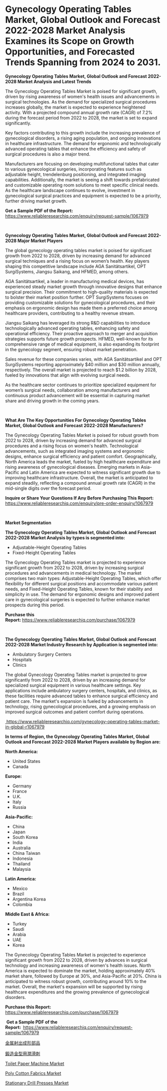 <p><h1>Gynecology Operating Tables Market, Global Outlook and Forecast 2022-2028 Market Analysis Examines its Scope on Growth Opportunities, and Forecasted Trends Spanning from 2024 to 2031.</h1></p><p><strong>Gynecology Operating Tables Market, Global Outlook and Forecast 2022-2028 Market Analysis and Latest Trends</strong></p>
<p><p>The Gynecology Operating Tables Market is poised for significant growth, driven by rising awareness of women's health issues and advancements in surgical technologies. As the demand for specialized surgical procedures increases globally, the market is expected to experience heightened activity. With a projected compound annual growth rate (CAGR) of 7.2% during the forecast period from 2022 to 2028, the market is set to expand significantly.</p><p>Key factors contributing to this growth include the increasing prevalence of gynecological disorders, a rising aging population, and ongoing innovations in healthcare infrastructure. The demand for ergonomic and technologically advanced operating tables that enhance the efficiency and safety of surgical procedures is also a major trend.</p><p>Manufacturers are focusing on developing multifunctional tables that cater to various gynecological surgeries, incorporating features such as adjustable height, trendelenburg positioning, and integrated imaging capabilities. Additionally, the market is seeing a shift towards prefabricated and customizable operating room solutions to meet specific clinical needs. As the healthcare landscape continues to evolve, investment in gynecological surgical practices and equipment is expected to be a priority, further driving market growth.</p></p>
<p><strong>Get a Sample PDF of the Report:&nbsp;</strong> <a href="https://www.reliableresearchiq.com/enquiry/request-sample/1067979">https://www.reliableresearchiq.com/enquiry/request-sample/1067979</a></p>
<p>&nbsp;</p>
<p><strong>Gynecology Operating Tables Market, Global Outlook and Forecast 2022-2028 Major Market Players</strong></p>
<p><p>The global gynecology operating tables market is poised for significant growth from 2022 to 2028, driven by increasing demand for advanced surgical techniques and a rising focus on women’s health. Key players shaping this competitive landscape include AGA Sanitätsartikel, OPT SurgiSystems, Jiangsu Saikang, and HFMED, among others.</p><p>AGA Sanitätsartikel, a leader in manufacturing medical devices, has experienced steady market growth through innovative designs that enhance surgical precision. Their commitment to high-quality materials is expected to bolster their market position further. OPT SurgiSystems focuses on providing customizable solutions for gynecological procedures, and their emphasis on ergonomic design has made them a preferred choice among healthcare providers, contributing to a healthy revenue stream.</p><p>Jiangsu Saikang has leveraged its strong R&D capabilities to introduce technologically advanced operating tables, enhancing safety and operational efficiency. Their proactive approach to merger and acquisition strategies supports future growth prospects. HFMED, well-known for its comprehensive range of medical equipment, is also expanding its footprint in the gynecology segment, ensuring robust market penetration.</p><p>Sales revenue for these companies varies, with AGA Sanitätsartikel and OPT SurgiSystems reporting approximately $40 million and $30 million annually, respectively. The overall market is projected to reach $1.2 billion by 2028, fueled by innovations that align with evolving surgical needs.</p><p>As the healthcare sector continues to prioritize specialized equipment for women’s surgical needs, collaboration among manufacturers and continuous product advancement will be essential in capturing market share and driving growth in the coming years.</p></p>
<p>&nbsp;</p>
<p><strong>What Are The Key Opportunities For Gynecology Operating Tables Market, Global Outlook and Forecast 2022-2028 Manufacturers?</strong></p>
<p><p>The Gynecology Operating Tables Market is poised for robust growth from 2022 to 2028, driven by increasing demand for advanced surgical procedures and a rising focus on women's health. Technological advancements, such as integrated imaging systems and ergonomic designs, enhance surgical efficiency and patient comfort. Geographically, North America leads the market, fueled by high healthcare expenditure and rising awareness of gynecological diseases. Emerging markets in Asia-Pacific and Latin America are expected to witness significant growth due to improving healthcare infrastructure. Overall, the market is anticipated to expand steadily, reflecting a compound annual growth rate (CAGR) in the mid-single digits over the forecast period.</p></p>
<p><strong>Inquire or Share Your Questions If Any Before Purchasing This Report:</strong> <a href="https://www.reliableresearchiq.com/enquiry/pre-order-enquiry/1067979">https://www.reliableresearchiq.com/enquiry/pre-order-enquiry/1067979</a></p>
<p>&nbsp;</p>
<p><strong>Market Segmentation</strong></p>
<p><strong>The Gynecology Operating Tables Market, Global Outlook and Forecast 2022-2028 Market Analysis by types is segmented into:</strong></p>
<p><ul><li>Adjustable-Height Operating Tables</li><li>Fixed-Height Operating Tables</li></ul></p>
<p><p>The Gynecology Operating Tables market is projected to experience significant growth from 2022 to 2028, driven by increasing surgical procedures and advancements in medical technology. The market comprises two main types: Adjustable-Height Operating Tables, which offer flexibility for different surgical positions and accommodate various patient needs, and Fixed-Height Operating Tables, known for their stability and simplicity in use. The demand for ergonomic designs and improved patient care in gynecological surgeries is expected to further enhance market prospects during this period.</p></p>
<p><strong>Purchase this Report:&nbsp;</strong><a href="https://www.reliableresearchiq.com/purchase/1067979">https://www.reliableresearchiq.com/purchase/1067979</a></p>
<p>&nbsp;</p>
<p><strong>The Gynecology Operating Tables Market, Global Outlook and Forecast 2022-2028 Market Industry Research by Application is segmented into:</strong></p>
<p><ul><li>Ambulatory Surgery Centers</li><li>Hospitals</li><li>Clinics</li></ul></p>
<p><p>The global Gynecology Operating Tables market is projected to grow significantly from 2022 to 2028, driven by an increasing demand for specialized surgical equipment in various healthcare settings. Key applications include ambulatory surgery centers, hospitals, and clinics, as these facilities require advanced tables to enhance surgical efficiency and patient care. The market's expansion is fueled by advancements in technology, rising gynecological procedures, and a growing emphasis on improved surgical outcomes and patient comfort during operations.</p></p>
<p><a href="https://www.reliableresearchiq.com/gynecology-operating-tables-market-in-global-r1067979">&nbsp;https://www.reliableresearchiq.com/gynecology-operating-tables-market-in-global-r1067979</a></p>
<p><strong>In terms of Region, the Gynecology Operating Tables Market, Global Outlook and Forecast 2022-2028 Market Players available by Region are:</strong></p>
<p>
    <p> <strong> North America: </strong>
        <ul>
            <li>United States</li>
            <li>Canada</li>
        </ul>
        </p> 
    <p> <strong> Europe: </strong>
        <ul>
            <li>Germany</li>
            <li>France</li>
            <li>U.K.</li>
            <li>Italy</li>
            <li>Russia</li>
        </ul>
        </p> 
    <p> <strong> Asia-Pacific: </strong>
        <ul>
            <li>China</li>
            <li>Japan</li>
            <li>South Korea</li>
            <li>India</li>
            <li>Australia</li>
            <li>China Taiwan</li>
            <li>Indonesia</li>
            <li>Thailand</li>
            <li>Malaysia</li>
        </ul>
        </p> 
    <p> <strong> Latin America: </strong>
        <ul>
            <li>Mexico</li>
            <li>Brazil</li>
            <li>Argentina Korea</li>
            <li>Colombia</li>
        </ul>
        </p> 
    <p> <strong> Middle East & Africa: </strong>
        <ul>
            <li>Turkey</li>
            <li>Saudi</li>
            <li>Arabia</li>
            <li>UAE</li>
            <li>Korea</li>
        </ul>
    </p>
    </p>
<p><p>The Gynecology Operating Tables Market is projected to experience significant growth from 2022 to 2028, driven by advances in surgical technology and increasing awareness of women's health issues. North America is expected to dominate the market, holding approximately 40% market share, followed by Europe at 30%, and Asia-Pacific at 20%. China is anticipated to witness robust growth, contributing around 10% to the market. Overall, the market's expansion will be supported by rising healthcare expenditures and the growing prevalence of gynecological disorders.</p></p>
<p><strong>Purchase this Report: </strong><a href="https://www.reliableresearchiq.com/purchase/1067979">https://www.reliableresearchiq.com/purchase/1067979</a></p>
<p>&nbsp;<strong>Get a Sample PDF of the Report:&nbsp;&nbsp;</strong><a href="https://www.reliableresearchiq.com/enquiry/request-sample/1067979">https://www.reliableresearchiq.com/enquiry/request-sample/1067979</a></p>
<p><strong></strong></p>
<p><p><a href="https://medium.com/@zionmetz1960/%E9%87%91%E5%B1%9E%E5%B0%84%E5%87%BA%E6%88%90%E5%BD%A2%E9%83%A8%E5%93%81%E5%B8%82%E5%A0%B4%E3%81%AE%E3%83%8A%E3%83%93%E3%82%B2%E3%83%BC%E3%82%B7%E3%83%A7%E3%83%B3-2024%E5%B9%B4%E3%81%8B%E3%82%892031%E5%B9%B4%E3%81%BE%E3%81%A7%E3%81%AE%E5%B0%82%E9%96%80%E5%AE%B6%E5%88%86%E6%9E%90%E3%81%A8%E5%B8%82%E5%A0%B4%E4%BA%88%E6%B8%AC-cff8d16828d2">金属射出成形部品</a></p><p><a href="https://medium.com/@durgin521/%E9%8D%9B%E9%80%A0%E3%83%80%E3%82%A4%E5%9E%8B%E6%BD%A4%E6%BB%91%E5%89%A4%E7%94%A3%E6%A5%AD%E3%81%AE%E5%88%86%E6%9E%90%E3%83%AC%E3%83%9D%E3%83%BC%E3%83%88-%E5%B8%82%E5%A0%B4%E8%A6%8F%E6%A8%A1%E3%81%AF%E5%B9%B4%E5%B9%B3%E5%9D%87%E6%88%90%E9%95%B7%E7%8E%878-3-%E3%81%A7%E6%8B%A1%E5%A4%A7%E3%81%97-2024%E5%B9%B4%E3%81%8B%E3%82%892031%E5%B9%B4%E3%81%BE%E3%81%A7%E3%81%AE%E6%9C%9F%E9%96%93%E3%81%AB%E3%81%8A%E3%81%91%E3%82%8B%E3%82%A2%E3%83%97%E3%83%AA%E3%82%B1%E3%83%BC%E3%82%B7%E3%83%A7%E3%83%B3-%E3%82%BF%E3%82%A4%E3%83%97-%E5%9C%B0%E5%9F%9F%E5%88%A5%E3%81%AE%E4%BA%88%E6%B8%AC%E3%82%92%E7%A4%BA%E3%81%97%E3%81%A6%E3%81%84%E3%81%BE%E3%81%99-787434ea8d31">鍛造金型用潤滑剤</a></p><p><a href="https://www.linkedin.com/pulse/comprehensive-analysis-global-toilet-paper-machine-market-growth-ibduf?trackingId=yQZpdos5Sm%2BHJG3lVMJcgw%3D%3D">Toilet Paper Machine Market</a></p><p><a href="https://issuu.com/reportprime-2/docs/poly-cotton-fabrics-market-size-203_e8ffd24dbae861">Poly Cotton Fabrics Market</a></p><p><a href="https://www.linkedin.com/pulse/stationary-drill-presses-industry-analysis-report-its-market-hamxf?trackingId=Gw8mLNGUQFOUrdxDCE0jGw%3D%3D">Stationary Drill Presses Market</a></p></p>